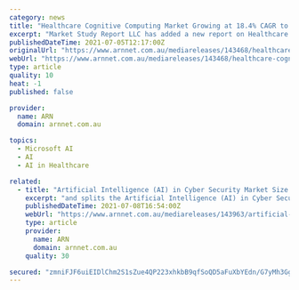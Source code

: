 ```yaml
---
category: news
title: "Healthcare Cognitive Computing Market Growing at 18.4% CAGR to hit USD 3925.9 million by 2025"
excerpt: "Market Study Report LLC has added a new report on Healthcare Cognitive Computing market that ... is a hub for market intelligence products and services. We streamline the purchase of your market ..."
publishedDateTime: 2021-07-05T12:17:00Z
originalUrl: "https://www.arnnet.com.au/mediareleases/143468/healthcare-cognitive-computing-market-growing-at/"
webUrl: "https://www.arnnet.com.au/mediareleases/143468/healthcare-cognitive-computing-market-growing-at/"
type: article
quality: 10
heat: -1
published: false

provider:
  name: ARN
  domain: arnnet.com.au

topics:
  - Microsoft AI
  - AI
  - AI in Healthcare

related:
  - title: "Artificial Intelligence (AI) in Cyber Security Market Size Growing at 25.2% CAGR to hit USD 17630 million by 2024"
    excerpt: "and splits the Artificial Intelligence (AI) in Cyber Security market by product type and applications/end industries. BFSI Government IT & Telecom Healthcare Aerospace and Defense Other BFSI, government and ..."
    publishedDateTime: 2021-07-08T16:54:00Z
    webUrl: "https://www.arnnet.com.au/mediareleases/143963/artificial-intelligence-ai-in-cyber-security/"
    type: article
    provider:
      name: ARN
      domain: arnnet.com.au
    quality: 30

secured: "zmniFJF6uiEIDlChm2S1sZue4QP223xhkbB9qfSoQD5aFuXbYEdn/G7yMh3Ggdl8m+GdN7+0GhwoirDxSGNseJgy/rMK5f9T8vogiCd0Fa+V5CfakwAO+8hutk32wsXtU21O1jXGiPUqj9Gbs69spsKtA9c072QVIhKTiN3Uo23ZqRWLVwWtNUQipO0Ifh9pZ7Dyemkbj7k+CNh1c9O5BKF4ld2kLsTEnjP2I5BqlpcXYBFFgSguJ3xBilZddKIn6mL7eWf1KppSaeKBDAtShGJA86muCdEF7ZyFK1xf9qEHNl1k9g72bsqw2Ja1ZpbIrYmSwPR5BYKDsVMzdh8vB8BoB/kikpb/qh/xqMRStZ8=;dYuSV3NXLB8pVUcZ+eOsqQ=="
---
```


